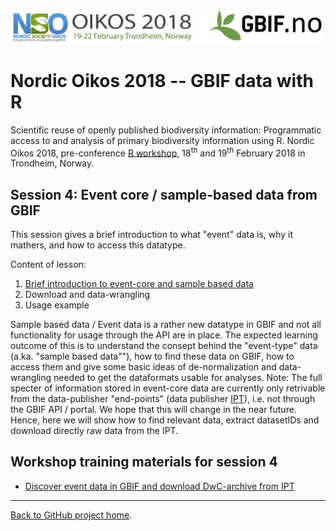 ![](../demo_data/NSO_2018_GBIF_NO.png "NSO 2018")

# Nordic Oikos 2018 -- GBIF data with R

Scientific reuse of openly published biodiversity information: Programmatic access to and analysis of primary biodiversity information using R. Nordic Oikos 2018, pre-conference [R workshop](https://github.com/GBIF-Europe/nordic_oikos_2018_r), 18<sup>th</sup> and 19<sup>th</sup> February 2018 in Trondheim, Norway.

## Session 4: Event core / sample-based data from GBIF

This session gives a brief introduction to what "event" data is, why it mathers, and how to access this datatype. 

Content of lesson:

1. [Brief introduction to event-core and sample based data](http://bit.ly/2nKNLu4)
2. Download and data-wrangling 
3. Usage example

Sample based data / Event data is a rather new datatype in GBIF and not all functionality for usage through the API are in place.  The expected learning outcome of this is to understand the consept behind the "event-type" data (a.ka. "sample based data""), how to find these data on GBIF, how to access them and give some basic ideas of de-normalization and data-wrangling needed to get the dataformats usable for analyses. Note: The full specter of information stored in event-core data are currently only retrivable from the data-publisher "end-points" (data publisher [IPT](https://www.gbif.org/ipt)), i.e. not through the GBIF API / portal. We hope that this will change in the near future. Hence, here we will show how to find relevant data, extract datasetIDs and download directly raw data from the IPT.

## Workshop training materials for session 4

* [Discover event data in GBIF and download DwC-archive from IPT](4.2_event_data_download_and_data_wrangling.Rmd)


***

[Back to GitHub project home](https://github.com/GBIF-Europe/nordic_oikos_2018_r).
